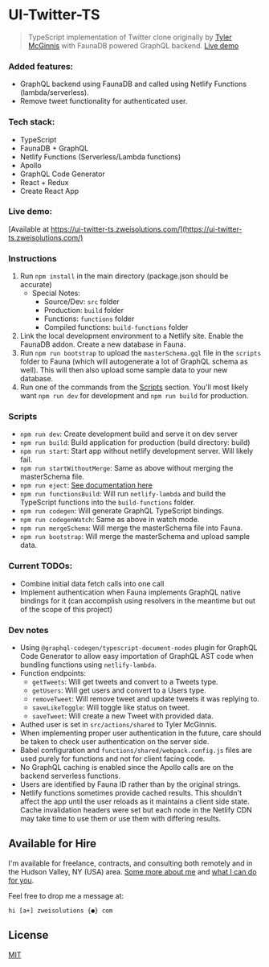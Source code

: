 # UI-Twitter-TS

> TypeScript implementation of Twitter clone originally by [Tyler McGinnis](https://github.com/tylermcginnis/) with FaunaDB powered GraphQL backend. [Live demo](https://ui-twitter-ts.zweisolutions.com/)

### Added features:

-   GraphQL backend using FaunaDB and called using Netlify Functions (lambda/serverless).
-   Remove tweet functionality for authenticated user.

### Tech stack:

-   TypeScript
-   FaunaDB + GraphQL
-   Netlify Functions (Serverless/Lambda functions)
-   Apollo
-   GraphQL Code Generator
-   React + Redux
-   Create React App

### Live demo:

[Available at https://ui-twitter-ts.zweisolutions.com/](https://ui-twitter-ts.zweisolutions.com/)

### Instructions

1. Run `npm install` in the main directory (package.json should be accurate)
    - Special Notes:
        - Source/Dev: `src` folder
        - Production: `build` folder
        - Functions: `functions` folder
        - Compiled functions: `build-functions` folder
2. Link the local development environment to a Netlify site. Enable the FaunaDB addon. Create a new database in Fauna.
3. Run `npm run bootstrap` to upload the `masterSchema.gql` file in the `scripts` folder to Fauna (which will autogenerate a lot of GraphQL schema as well). This will then also upload some sample data to your new database.
4. Run one of the commands from the [Scripts](#scripts) section. You'll most likely want `npm run dev` for development and `npm run build` for production.

### Scripts

-   `npm run dev`: Create development build and serve it on dev server
-   `npm run build`: Build application for production (build directory: build)
-   `npm run start`: Start app without netlify development server. Will likely fail.
-   `npm run startWithoutMerge`: Same as above without merging the masterSchema file.
-   `npm run eject`: [See documentation here](https://create-react-app.dev/docs/available-scripts/#npm-run-eject)
-   `npm run functionsBuild`: Will run `netlify-lambda` and build the TypeScript functions into the `build-functions` folder.
-   `npm run codegen`: Will generate GraphQL TypeScript bindings.
-   `npm run codegenWatch`: Same as above in watch mode.
-   `npm run mergeSchema`: Will merge the masterSchema file into Fauna.
-   `npm run bootstrap`: Will merge the masterSchema and upload sample data.

### Current TODOs:

-   Combine initial data fetch calls into one call
-   Implement authentication when Fauna implements GraphQL native bindings for it (can accomplish using resolvers in the meantime but out of the scope of this project)

### Dev notes

-   Using `@graphql-codegen/typescript-document-nodes` plugin for GraphQL Code Generator to allow easy importation of GraphQL AST code when bundling functions using `netlify-lambda`.
-   Function endpoints:
    -   `getTweets`: Will get tweets and convert to a Tweets type.
    -   `getUsers`: Will get users and convert to a Users type.
    -   `removeTweet`: Will remove tweet and update tweets it was replying to.
    -   `saveLikeToggle`: Will toggle like status on tweet.
    -   `saveTweet`: Will create a new Tweet with provided data.
-   Authed user is set in `src/actions/shared` to Tyler McGinnis.
-   When implementing proper user authentication in the future, care should be taken to check user authentication on the server side.
-   Babel configuration and `functions/shared/webpack.config.js` files are used purely for functions and not for client facing code.
-   No GraphQL caching is enabled since the Apollo calls are on the backend serverless functions.
-   Users are identified by Fauna ID rather than by the original strings.
-   Netlify functions sometimes provide cached results. This shouldn't affect the app until the user reloads as it maintains a client side state. Cache invalidation headers were set but each node in the Netlify CDN may take time to use them or use them with differing results.

## Available for Hire

I'm available for freelance, contracts, and consulting both remotely and in the Hudson Valley, NY (USA) area. [Some more about me](https://www.zweisolutions.com/about.html) and [what I can do for you](https://www.zweisolutions.com/services.html).

Feel free to drop me a message at:

```
hi [a+] zweisolutions {●} com
```

## License

[MIT](./LICENSE)
